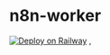 # n8n-worker
[![Deploy on Railway](https://railway.app/button.svg)](https://railway.app/template/EfkjX2?referralCode=lJoDnn)
,
